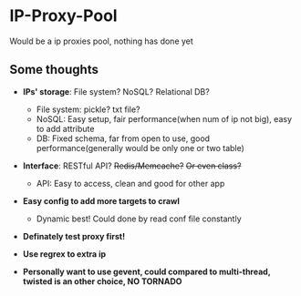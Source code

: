 # IP-Proxy-Pool
Would be a ip proxies pool, nothing has done yet

## Some thoughts
- **IPs' storage**: File system? NoSQL? Relational DB?
    * File system: pickle? txt file?
    * NoSQL: Easy setup, fair performance(when num of ip not big), easy to add attribute
    * DB: Fixed schema, far from open to use, good performance(generally would be only one or two table)

- **Interface**: RESTful API? ~~Redis/Memcache?~~ ~~Or even class?~~
    * API: Easy to access, clean and good for other app 
    
- **Easy config to add more targets to crawl**
    * Dynamic best! Could done by read conf file constantly

- **Definately test proxy first!**

- **Use regrex to extra ip**

- **Personally want to use gevent, could compared to multi-thread, twisted is an other choice, NO TORNADO**

